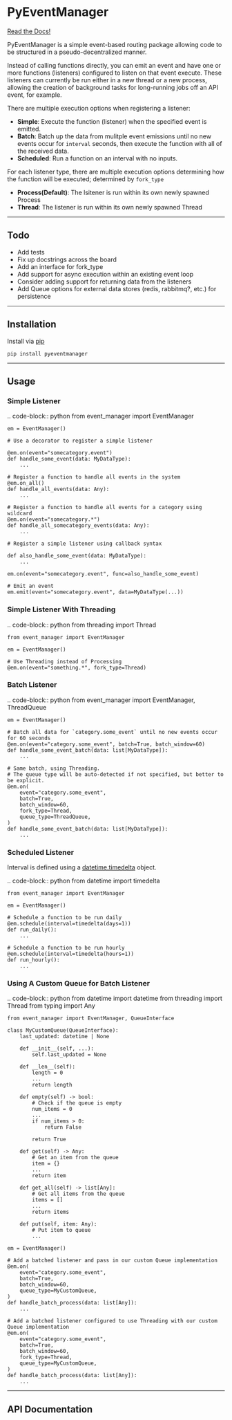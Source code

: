 # PyEventManager

[Read the Docs!](https://jeordyr.github.io/PyEventManager/)

PyEventManager is a simple event-based routing package allowing code to be structured in a pseudo-decentralized manner.

Instead of calling functions directly, you can emit an event and have one or more functions (listeners) configured to listen on that event execute. These listeners can currently be run either in a new thread or a new process, allowing the creation of background tasks for long-running jobs off an API event, for example.

There are multiple execution options when registering a listener:

* **Simple**: Execute the function (listener) when the specified event is emitted.
* **Batch**: Batch up the data from mulitple event emissions until no new events occur for `interval` seconds, then execute the function with all of the received data.
* **Scheduled**: Run a function on an interval with no inputs.

For each listener type, there are multiple execution options determining how the function will be executed; determined by `fork_type`

* **Process(Default)**: The lsitener is run within its own newly spawned Process
* **Thread**: The listener is run within its own newly spawned Thread

---

## Todo

* Add tests
* Fix up docstrings across the board
* Add an interface for fork_type
* Add support for async execution within an existing event loop
* Consider adding support for returning data from the listeners
* Add Queue options for external data stores (redis, rabbitmq?, etc.) for persistence

---

## Installation

Install via [pip](https://pypi.python.org/pypi/pyeventmanager)

`pip install pyeventmanager`

---

## Usage

### Simple Listener

.. code-block:: python
    from event_manager import EventManager

    em = EventManager()

    # Use a decorator to register a simple listener

    @em.on(event="somecategory.event")
    def handle_some_event(data: MyDataType):
        ...

    # Register a function to handle all events in the system
    @em.on_all()
    def handle_all_events(data: Any):
        ...

    # Register a function to handle all events for a category using wildcard
    @em.on(event="somecategory.*")
    def handle_all_somecategory_events(data: Any):
        ...

    # Register a simple listener using callback syntax

    def also_handle_some_event(data: MyDataType):
        ...

    em.on(event="somecategory.event", func=also_handle_some_event)

    # Emit an event
    em.emit(event="somecategory.event", data=MyDataType(...))

### Simple Listener With Threading

.. code-block:: python
    from threading import Thread

    from event_manager import EventManager

    em = EventManager()

    # Use Threading instead of Processing
    @em.on(event="something.*", fork_type=Thread)

### Batch Listener

.. code-block:: python
    from event_manager import EventManager, ThreadQueue

    em = EventManager()

    # Batch all data for `category.some_event` until no new events occur for 60 seconds
    @em.on(event="category.some_event", batch=True, batch_window=60)
    def handle_some_event_batch(data: list[MyDataType]):
        ...

    # Same batch, using Threading.
    # The queue type will be auto-detected if not specified, but better to be explicit.
    @em.on(
        event="category.some_event",
        batch=True,
        batch_window=60,
        fork_type=Thread,
        queue_type=ThreadQueue,
    )
    def handle_some_event_batch(data: list[MyDataType]):
        ...

### Scheduled Listener

Interval is defined using a [datetime.timedelta](https://docs.python.org/3/library/datetime.html#timedelta-objects) object.

.. code-block:: python
    from datetime import timedelta

    from event_manager import EventManager

    em = EventManager()

    # Schedule a function to be run daily
    @em.schedule(interval=timedelta(days=1))
    def run_daily():
        ...

    # Schedule a function to be run hourly
    @em.schedule(interval=timedelta(hours=1))
    def run_hourly():
        ...

### Using A Custom Queue for Batch Listener

.. code-block:: python
    from datetime import datetime
    from threading import Thread
    from typing import Any

    from event_manager import EventManager, QueueInterface

    class MyCustomQueue(QueueInterface):
        last_updated: datetime | None

        def __init__(self, ...):
            self.last_updated = None

        def __len__(self):
            length = 0
            ...
            return length

        def empty(self) -> bool:
            # Check if the queue is empty
            num_items = 0
            ...
            if num_items > 0:
                return False

            return True

        def get(self) -> Any:
            # Get an item from the queue
            item = {}
            ...
            return item

        def get_all(self) -> list[Any]:
            # Get all items from the queue
            items = []
            ...
            return items

        def put(self, item: Any):
            # Put item to queue
            ...

    em = EventManager()

    # Add a batched listener and pass in our custom Queue implementation
    @em.on(
        event="category.some_event",
        batch=True,
        batch_window=60,
        queue_type=MyCustomQueue,
    )
    def handle_batch_process(data: list[Any]):
        ...

    # Add a batched listener configured to use Threading with our custom Queue implementation
    @em.on(
        event="category.some_event",
        batch=True,
        batch_window=60,
        fork_type=Thread,
        queue_type=MyCustomQueue,
    )
    def handle_batch_process(data: list[Any]):
        ...
---

## API Documentation